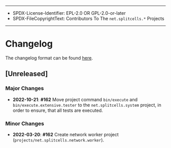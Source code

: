 ----
* SPDX-License-Identifier: EPL-2.0 OR GPL-2.0-or-later
* SPDX-FileCopyrightText: Contributors To The `net.splitcells.*` Projects
----
# Changelog
The changelog format can be found [here](../../src/main/md/net/splitcells/network/guidelines/changelog.md).

## [Unreleased]
### Major Changes
* **2022-10-21**: **\#162** Move project command `bin/execute` and `bin/execute.extensive.tester` to the `net.splitcells.system` project,
   in order to ensure, that all tests are executed.
### Minor Changes
* **2022-03-20**: **\#162** Create network worker project (`projects/net.splitcells.network.worker`).